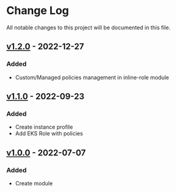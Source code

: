 # Change Log

All notable changes to this project will be documented in this file.

## [v1.2.0]() - 2022-12-27

### Added
- Custom/Managed policies management in inline-role module

## [v1.1.0]() - 2022-09-23

### Added
- Create instance profile
- Add EKS Role with policies

## [v1.0.0]() - 2022-07-07

### Added
- Create module
